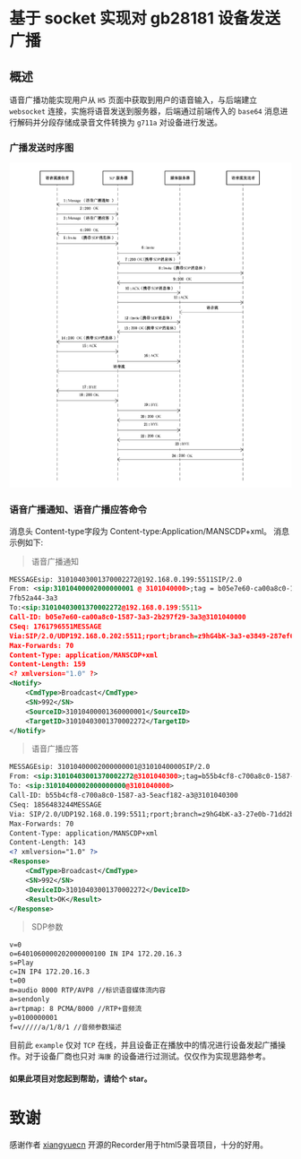 # 基于 socket 实现对 gb28181 设备发送广播

## 概述
语音广播功能实现用户从 `H5` 页面中获取到用户的语音输入，与后端建立 `websocket` 连接，实施将语音发送到服务器，后端通过前端传入的 `base64` 消息进行解码并分段存储成录音文件转换为 `g711a` 对设备进行发送。

### 广播发送时序图
<img src="./images/时序图.jpg" />

### 语音广播通知、语音广播应答命令
消息头 Content-type字段为 Content-type:Application/MANSCDP+xml。
消息示例如下:

> 语音广播通知
``` xml
MESSAGEsip: 31010403001370002272@192.168.0.199:5511SIP/2.0
From: <sip:31010400002000000001 @ 3101040000>;tag = b05e7e60-ca00a8c0-1587-3a3-
7fb52a44-3a3
To:<sip:31010403001370002272@192.168.0.199:5511>
Call-ID: b05e7e60-ca00a8c0-1587-3a3-2b297f29-3a3@3101040000
CSeq: 1761796551MESSAGE
Via:SIP/2.0/UDP192.168.0.202:5511;rport;branch=z9hG4bK-3a3-e3849-287ef646
Max-Forwards: 70
Content-Type: application/MANSCDP+xml
Content-Length: 159
<? xmlversion="1.0" ?>
<Notify>
    <CmdType>Broadcast</CmdType>
    <SN>992</SN>
    <SourceID>31010400001360000001</SourceID>
    <TargetID>31010403001370002272</TargetID>
</Notify>

```
> 语音广播应答
``` xml
MESSAGEsip: 31010400002000000001@3101040000SIP/2.0
From: <sip:31010403001370002272@3101040300>;tag=b55b4cf8-c700a8c0-1587-a3-1ba9ac5-a3
To: <sip:31010400002000000000@3101040000>
Call-ID: b55b4cf8-c700a8c0-1587-a3-5eacf182-a3@3101040300
CSeq: 1856483244MESSAGE
Via: SIP/2.0/UDP192.168.0.199:5511;rport;branch=z9hG4bK-a3-27e0b-71dd2b33
Max-Forwards: 70
Content-Type: application/MANSCDP+xml
Content-Length: 143
<? xmlversion="1.0" ?>
<Response>
    <CmdType>Broadcast</CmdType>
    <SN>992</SN>
    <DeviceID>31010403001370002272</DeviceID>
    <Result>OK</Result>
</Response>
``` 
> SDP参数
```
v=0
o=6401060000202000000100 IN IP4 172.20.16.3
s=Play
c=IN IP4 172.20.16.3
t=00
m=audio 8000 RTP/AVP8 //标识语音媒体流内容
a=sendonly
a=rtpmap: 8 PCMA/8000 //RTP+音频流
y=0100000001
f=v/////a/1/8/1 //音频参数描述
```

目前此 `example` 仅对  `TCP` 在线，并且设备正在播放中的情况进行设备发起广播操作。对于设备厂商也只对 `海康` 的设备进行过测试。仅仅作为实现思路参考。

#### 如果此项目对您起到帮助，请给个 star。 

# 致谢
感谢作者 [xiangyuecn](https://github.com/xiangyuecn) 开源的Recorder用于html5录音项目，十分的好用。